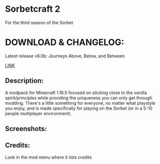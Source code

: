# Sorbetcraft 2

For the third season of the Sorbet

# DOWNLOAD & CHANGELOG:

Latest release v6.0b: Journeys Above, Below, and Between

[LINK](https://github.com/Turnip1234/Sorbetcraft-v2/releases/tag/v6.0b)

## Description:

A modpack for Minecraft 1.16.5 focused on sticking close to the vanilla spirit/principles while providing the uniqueness you can only get through modding. There's a little something for everyone, no matter what playstyle you enjoy, and is made specifically for playing on the Sorbet (or in a 5-10 people multiplayer environment).

## Screenshots:

## Credits:
Look in the mod menu where it lists credits
